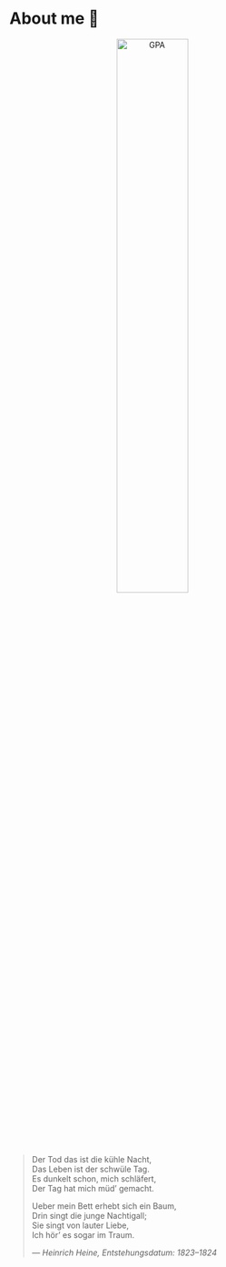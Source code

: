 # About me 🔂

<p align="center">
  <img src="https://github.com/Nasokin/Nasokin/assets/25531203/f7756889-9cc9-4abd-8798-39df5a8738bd" alt="GPA" style="width: 50%; max-width: 500px;">
</p>

> Der Tod das ist die kühle Nacht,  
> Das Leben ist der schwüle Tag.  
> Es dunkelt schon, mich schläfert,  
> Der Tag hat mich müd’ gemacht.
> 
> Ueber mein Bett erhebt sich ein Baum,  
> Drin singt die junge Nachtigall;  
> Sie singt von lauter Liebe,  
> Ich hör’ es sogar im Traum.
>
> — *Heinrich Heine, Entstehungsdatum: 1823–1824*
